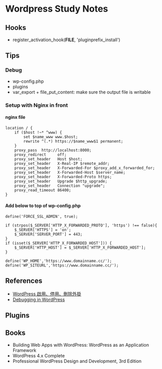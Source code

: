 # Wordpress Study Notes

## Hooks

- register_activation_hook(__FILE__, 'pluginprefix_install')

## Tips

### Debug

- wp-config.php
- plugins
- var_export + file_put_content: make sure the output file is writable

### Setup with Nginx in front

#### nginx file

```
location / {
	if ($host !~* ^www) {
		set $name_www www.$host;
		rewrite ^(.*) https://$name_www$1 permanent;
	}
	proxy_pass  http://localhost:8000;
	proxy_redirect     off;
	proxy_set_header   Host $host;
	proxy_set_header   X-Real-IP $remote_addr;
	proxy_set_header   X-Forwarded-For $proxy_add_x_forwarded_for;
	proxy_set_header   X-Forwarded-Host $server_name;
	proxy_set_header   X-Forwarded-Proto https;
	proxy_set_header   Upgrade $http_upgrade;
	proxy_set_header   Connection "upgrade";
	proxy_read_timeout 86400;
}
```

#### Add below to top of wp-config.php

```
define('FORCE_SSL_ADMIN', true);

if (strpos($_SERVER['HTTP_X_FORWARDED_PROTO'], 'https') !== false){
    $_SERVER['HTTPS'] = 'on';
    $_SERVER['SERVER_PORT'] = 443;
}
if (isset($_SERVER['HTTP_X_FORWARDED_HOST'])) {
    $_SERVER['HTTP_HOST'] = $_SERVER['HTTP_X_FORWARDED_HOST'];
}

define('WP_HOME','https://www.domainname.cc/');
define('WP_SITEURL','https://www.domainname.cc/');
```

## References

- [WordPress 啟用、停用、刪除外掛](https://ithelp.ithome.com.tw/articles/10234412?sc=iThomeR) 
- [Debugging in WordPress](https://wordpress.org/documentation/article/debugging-in-wordpress/#)

## Plugins

## Books 

- Building Web Apps with WordPress: WordPress as an Application Framework
- WordPress 4.x Complete
- Professional WordPress Design and Development, 3rd Edition

